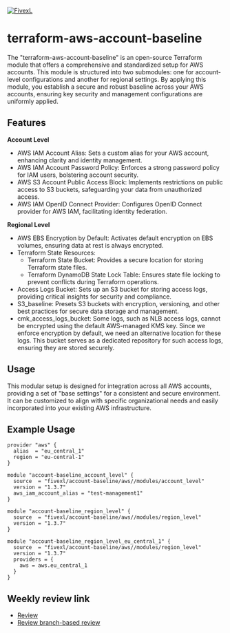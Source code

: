 [![FivexL](https://releases.fivexl.io/fivexlbannergit.jpg)](https://fivexl.io/)

# terraform-aws-account-baseline
The "terraform-aws-account-baseline" is an open-source Terraform module that offers a comprehensive and standardized setup for AWS accounts. This module is structured into two submodules: one for account-level configurations and another for regional settings. By applying this module, you establish a secure and robust baseline across your AWS accounts, ensuring key security and management configurations are uniformly applied.

## Features
**Account Level**
- AWS IAM Account Alias: Sets a custom alias for your AWS account, enhancing clarity and identity management.
- AWS IAM Account Password Policy: Enforces a strong password policy for IAM users, bolstering account security.
- AWS S3 Account Public Access Block: Implements restrictions on public access to S3 buckets, safeguarding your data from unauthorized access.
- AWS IAM OpenID Connect Provider: Configures OpenID Connect provider for AWS IAM, facilitating identity federation.
  
**Regional Level**
- AWS EBS Encryption by Default: Activates default encryption on EBS volumes, ensuring data at rest is always encrypted.
- Terraform State Resources:
  - Terraform State Bucket: Provides a secure location for storing Terraform state files.
  - Terraform DynamoDB State Lock Table: Ensures state file locking to prevent conflicts during Terraform operations.
- Access Logs Bucket: Sets up an S3 bucket for storing access logs, providing critical insights for security and compliance.
- S3_baseline: Presets S3 buckets with encryption, versioning, and other best practices for secure data storage and management.
- cmk_access_logs_bucket: Some logs, such as NLB access logs, cannot be encrypted using the default AWS-managed KMS key. Since we enforce encryption by default, we need an alternative location for these logs. This bucket serves as a dedicated repository for such access logs, ensuring they are stored securely.

## Usage
This modular setup is designed for integration across all AWS accounts, providing a set of "base settings" for a consistent and secure environment. It can be customized to align with specific organizational needs and easily incorporated into your existing AWS infrastructure.

## Example Usage
```hcl
provider "aws" {
  alias  = "eu_central_1"
  region = "eu-central-1"
}

module "account-baseline_account_level" {
  source  = "fivexl/account-baseline/aws//modules/account_level"
  version = "1.3.7"
  aws_iam_account_alias = "test-management1"
}

module "account-baseline_region_level" {
  source  = "fivexl/account-baseline/aws//modules/region_level"
  version = "1.3.7"
}

module "account-baseline_region_level_eu_central_1" {
  source  = "fivexl/account-baseline/aws//modules/region_level"
  version = "1.3.7"
  providers = {
    aws = aws.eu_central_1
  }
}
```

## Weekly review link
- [Review](https://github.com/fivexl/terraform-aws-account-baseline/compare/main@%7B7day%7D...main)
- [Review branch-based review](https://github.com/fivexl/terraform-aws-account-baseline/compare/review...main)
